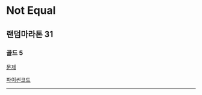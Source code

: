 # Not Equal
## 랜덤마라톤 31
### 골드 5
[문제](https://www.acmicpc.net/problem/14926)

[파이썬코드](14926.py)

---
